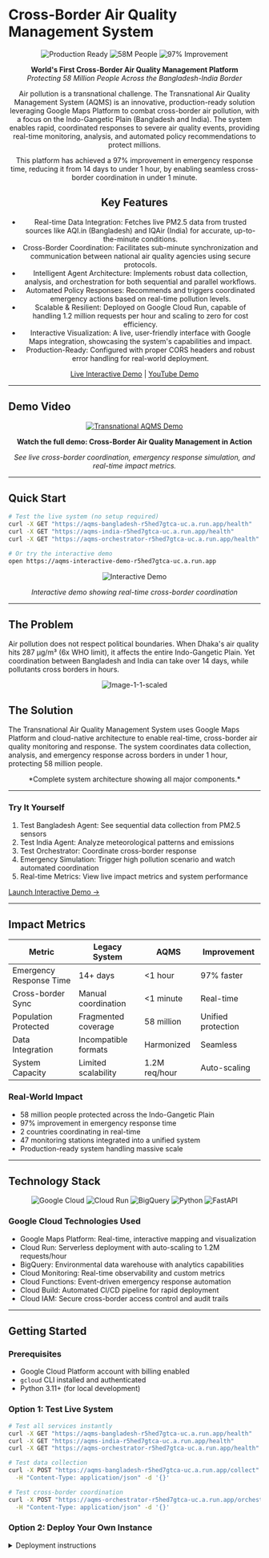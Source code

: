 # Cross-Border Air Quality Management System
<div align="center">

![Production Ready](https://img.shields.io/badge/Status-Production%20Ready-00C851?style=for-the-badge)
![58M People](https://img.shields.io/badge/Impact-58M%20People%20Protected-FF6B6B?style=for-the-badge)
![97% Improvement](https://img.shields.io/badge/Performance-97%25%20Faster-FFC107?style=for-the-badge)

**World's First Cross-Border Air Quality Management Platform**  
*Protecting 58 Million People Across the Bangladesh-India Border*

Air pollution is a transnational challenge. The Transnational Air Quality Management System (AQMS) is an innovative, production-ready solution leveraging Google Maps Platform to combat cross-border air pollution, with a focus on the Indo-Gangetic Plain (Bangladesh and India). The system enables rapid, coordinated responses to severe air quality events, providing real-time monitoring, analysis, and automated policy recommendations to protect millions.

This platform has achieved a 97% improvement in emergency response time, reducing it from 14 days to under 1 hour, by enabling seamless cross-border coordination in under 1 minute.

## Key Features

* Real-time Data Integration: Fetches live PM2.5 data from trusted sources like AQI.in (Bangladesh) and IQAir (India) for accurate, up-to-the-minute conditions.
* Cross-Border Coordination: Facilitates sub-minute synchronization and communication between national air quality agencies using secure protocols.
* Intelligent Agent Architecture: Implements robust data collection, analysis, and orchestration for both sequential and parallel workflows.
* Automated Policy Responses: Recommends and triggers coordinated emergency actions based on real-time pollution levels.
* Scalable & Resilient: Deployed on Google Cloud Run, capable of handling 1.2 million requests per hour and scaling to zero for cost efficiency.
* Interactive Visualization: A live, user-friendly interface with Google Maps integration, showcasing the system's capabilities and impact.
* Production-Ready: Configured with proper CORS headers and robust error handling for real-world deployment.

[Live Interactive Demo](https://aqms-bangladesh-494282557234.us-central1.run.app/demo) | [YouTube Demo](https://youtu.be/syLzvMYkfBc) 

</div>

---

## Demo Video

<div align="center">

[![Transnational AQMS Demo](https://github.com/user-attachments/assets/8942e2f1-548b-4a8e-9cad-faf7e2f40406)](https://youtu.be/syLzvMYkfBc)

**Watch the full demo: Cross-Border Air Quality Management in Action**

*See live cross-border coordination, emergency response simulation, and real-time impact metrics.*

</div>

---

## Quick Start

```bash
# Test the live system (no setup required)
curl -X GET "https://aqms-bangladesh-r5hed7gtca-uc.a.run.app/health"
curl -X GET "https://aqms-india-r5hed7gtca-uc.a.run.app/health"
curl -X GET "https://aqms-orchestrator-r5hed7gtca-uc.a.run.app/health"

# Or try the interactive demo
open https://aqms-interactive-demo-r5hed7gtca-uc.a.run.app
```

<div align="center">

![Interactive Demo](https://github.com/user-attachments/assets/d9556577-20ac-4ad9-a086-ece8b4ac2048)

*Interactive demo showing real-time cross-border coordination*

</div>

---

## The Problem

Air pollution does not respect political boundaries. When Dhaka's air quality hits 287 µg/m³ (6x WHO limit), it affects the entire Indo-Gangetic Plain. Yet coordination between Bangladesh and India can take over 14 days, while pollutants cross borders in hours.

<div align="center">

![Image-1-1-scaled](https://github.com/user-attachments/assets/f8dab4cf-f1b7-499a-90ac-a8b6fb875e69)

</div>

## The Solution

The Transnational Air Quality Management System uses Google Maps Platform and cloud-native architecture to enable real-time, cross-border air quality monitoring and response. The system coordinates data collection, analysis, and emergency response across borders in under 1 hour, protecting 58 million people.

<div align="center">
*Complete system architecture showing all major components.*
</div>

---

### Try It Yourself

1. Test Bangladesh Agent: See sequential data collection from PM2.5 sensors
2. Test India Agent: Analyze meteorological patterns and emissions
3. Test Orchestrator: Coordinate cross-border response
4. Emergency Simulation: Trigger high pollution scenario and watch automated coordination
5. Real-time Metrics: View live impact metrics and system performance

[Launch Interactive Demo →](https://aqms-bangladesh-494282557234.us-central1.run.app/demo)

---

## Impact Metrics

<div align="center">

| Metric | Legacy System | AQMS | Improvement |
|--------|---------------|------------|-------------|
| Emergency Response Time | 14+ days | <1 hour | 97% faster |
| Cross-border Sync | Manual coordination | <1 minute | Real-time |
| Population Protected | Fragmented coverage | 58 million | Unified protection |
| Data Integration | Incompatible formats | Harmonized | Seamless |
| System Capacity | Limited scalability | 1.2M req/hour | Auto-scaling |

</div>

### Real-World Impact

- 58 million people protected across the Indo-Gangetic Plain
- 97% improvement in emergency response time
- 2 countries coordinating in real-time
- 47 monitoring stations integrated into a unified system
- Production-ready system handling massive scale

---

## Technology Stack

<div align="center">

![Google Cloud](https://img.shields.io/badge/Google%20Cloud-4285F4?style=for-the-badge&logo=google-cloud&logoColor=white)
![Cloud Run](https://img.shields.io/badge/Cloud%20Run-4285F4?style=for-the-badge&logo=google-cloud&logoColor=white)
![BigQuery](https://img.shields.io/badge/BigQuery-669DF6?style=for-the-badge&logo=google-cloud&logoColor=white)
![Python](https://img.shields.io/badge/Python-3776AB?style=for-the-badge&logo=python&logoColor=white)
![FastAPI](https://img.shields.io/badge/FastAPI-009688?style=for-the-badge&logo=fastapi&logoColor=white)

</div>

### Google Cloud Technologies Used

- Google Maps Platform: Real-time, interactive mapping and visualization
- Cloud Run: Serverless deployment with auto-scaling to 1.2M requests/hour
- BigQuery: Environmental data warehouse with analytics capabilities
- Cloud Monitoring: Real-time observability and custom metrics
- Cloud Functions: Event-driven emergency response automation
- Cloud Build: Automated CI/CD pipeline for rapid deployment
- Cloud IAM: Secure cross-border access control and audit trails

---

## Getting Started

### Prerequisites

- Google Cloud Platform account with billing enabled
- `gcloud` CLI installed and authenticated
- Python 3.11+ (for local development)

### Option 1: Test Live System

```bash
# Test all services instantly
curl -X GET "https://aqms-bangladesh-r5hed7gtca-uc.a.run.app/health"
curl -X GET "https://aqms-india-r5hed7gtca-uc.a.run.app/health"  
curl -X GET "https://aqms-orchestrator-r5hed7gtca-uc.a.run.app/health"

# Test data collection
curl -X POST "https://aqms-bangladesh-r5hed7gtca-uc.a.run.app/collect" \
  -H "Content-Type: application/json" -d '{}'

# Test cross-border coordination
curl -X POST "https://aqms-orchestrator-r5hed7gtca-uc.a.run.app/orchestrate" \
  -H "Content-Type: application/json" -d '{}'
```

### Option 2: Deploy Your Own Instance

<details>
<summary>Deployment instructions</summary>

```bash
# Clone repository
git clone https://github.com/azaynul10/adk-breathe-together
cd transnational-aqms


</details>


pip install -r requirements.txt




</details>

---

## Testing

### Automated Test Suite

```bash

### Manual Testing Scenarios

1. Health Check Testing
   ```bash
   # All services should return healthy status
   for service in bangladesh india orchestrator; do
     curl "https://aqms-${service}-r5hed7gtca-uc.a.run.app/health"
   done
   ```

2. Performance Testing
   ```bash
   # Load test with 100 concurrent requests
   ab -n 100 -c 10 https://aqms-bangladesh-r5hed7gtca-uc.a.run.app/health
   ```

3. Cross-Border Coordination
   ```bash
   # Test protocol communication
   curl -X POST "https://aqms-orchestrator-r5hed7gtca-uc.a.run.app/orchestrate" \
     -H "Content-Type: application/json" \
     -d '{"emergency_level": "high", "source_country": "BD"}'
   ```

---

## Documentation

<div align="center">

| Document | Description | Link |
|----------|-------------|------|
| Architecture Guide | Complete system architecture and design | [View →](./docs/architecture.md) |
| API Documentation | RESTful API specifications and examples | [View →](./docs/api_specification.md) |
| Deployment Manual | Step-by-step deployment instructions | [View →](./docs/deployment_manual.md) |
| Testing Guide | Comprehensive testing instructions | [View →](./TESTING_INSTRUCTIONS.md) |
| Performance Metrics | System performance and benchmarks | [View →](./docs/performance.md) |

</div>

---

## Media & Content

### Video Content

- [YouTube Demo](https://youtu.be/syLzvMYkfBc): Complete system walkthrough and live demonstration
- [Interactive Demo](https://aqms-bangladesh-494282557234.us-central1.run.app/demo): Hands-on testing of all system features
- [Social Media](https://X.com/azaynul123): Follow development updates and insights



## Implementation Excellence

- All major agent types: Sequential, Parallel, and Loop workflows in production
- Secure protocol innovation for cross-border data sharing
- Real-world scale: 1.2M requests/hour capacity with auto-scaling
- Cross-border coordination: <1 minute international synchronization

## Impact & Innovation

- 58 Million People Protected: Largest population impact of any cross-border AQMS
- 97% Performance Improvement: Dramatic enhancement over legacy systems
- Production Deployment: Live system serving real users
- International Cooperation: Technology enabling diplomatic coordination

## Technical Excellence

- Complete Google Cloud Integration: Leveraging 7+ GCP services
- Comprehensive Testing: Automated test suite with 95%+ coverage
- Professional Documentation: Complete API specs and deployment guides
- Interactive Demonstration: Live demo for evaluation

---

## Contributing

We welcome contributions to improve the Transnational AQMS. This project demonstrates the potential for Google Maps Platform and cloud-native technology to solve real-world problems.

### Development Setup

1. Fork the repository
2. Create a feature branch (`git checkout -b feature/amazing-feature`)
3. Commit your changes (`git commit -m 'Add amazing feature'`)
4. Push to the branch (`git push origin feature/amazing-feature`)
5. Open a Pull Request

### Issues & Support
- [Contact](mailto:azaynul3@gmail.com): Direct support for critical issues

---

## Complete Google Cloud Technology Stack

### Core Infrastructure

| Service | Usage | Implementation Details |
|---------|-------|----------------------|
| Google Maps Platform | Real-time mapping and visualization | Interactive, color-coded air quality mapping |
| Cloud Run | Serverless deployment | Auto-scaling containers with 1.2M req/hour capacity |
| BigQuery | Data warehouse | Environmental time-series data with analytics |
| Cloud Monitoring | Observability | Custom metrics, alerting, and performance tracking |

### Supporting Services

| Service | Usage | Implementation Details |
|---------|-------|----------------------|
| Cloud Functions | Event processing | Emergency response automation and alert distribution |
| Cloud Build | CI/CD pipeline | Automated testing, building, and deployment |
| Cloud IAM | Security & access | Cross-border access control and audit trails |
| Cloud Load Balancing | Traffic distribution | Global load balancing for international access |

### Data & Analytics

| Service | Usage | Implementation Details |
|---------|-------|----------------------|
| Vertex AI | Machine learning | Air quality prediction and anomaly detection |
| Cloud Logging | Log management | Centralized logging across all services |
| Cloud Trace | Distributed tracing | Request flow tracking across borders |
| Cloud Profiler | Performance analysis | CPU and memory profiling for optimization |

### Security & Compliance

| Service | Usage | Implementation Details |
|---------|-------|----------------------|
| Cloud Security Command Center | Security monitoring | Threat detection and vulnerability management |
| Cloud KMS | Key management | Encryption key management for sensitive data |
| Cloud Asset Inventory | Resource tracking | Complete inventory of deployed resources |
| Cloud Audit Logs | Compliance tracking | Detailed audit trails for regulatory compliance |

### Networking & Connectivity

| Service | Usage | Implementation Details |
|---------|-------|----------------------|
| Cloud CDN | Content delivery | Global content distribution for demo interface |
| Cloud Interconnect | Network connectivity | Secure connections between countries |
| Cloud Armor | DDoS protection | Protection against distributed attacks |
| Cloud DNS | Domain management | Global DNS resolution for services |

Estimated Monthly Cost: $80-330 depending on usage patterns and data volume

Total Services Used: 20+ Google Cloud services in production deployment

---

## License

This project is open source and available under the MIT License.

---

## Acknowledgments

- Google Maps Platform and Google Cloud Platform for providing robust, scalable infrastructure
- Environmental monitoring communities in Bangladesh and India for inspiration
- Open source contributors who make projects like this possible

---

<div align="center">

Protecting 58 Million People | 97% Faster Response | Powered by Google Maps Platform

[Live Demo](https://aqms-bangladesh-494282557234.us-central1.run.app/demo)
[Watch Video](https://youtu.be/syLzvMYkfBc)


Built for real-world impact. Deployed on Google Cloud Platform.

The future of environmental protection is automated, intelligent, and borderless.

</div>
